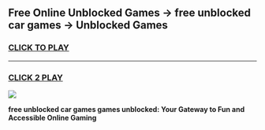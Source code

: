 
## Free Online Unblocked Games → free unblocked car games → Unblocked Games
<h3>
<a href="https://premium.freeplayer.one?title=free_unblocked_car_games&ref=21F">CLICK TO PLAY</a></h3>
<hr>

<h3>
<a href="https://premium.freeplayer.one?title=free_unblocked_car_games&ref=21F">CLICK 2 PLAY</a>
  
</h3>

<a href="https://premium.freeplayer.one?title=free_unblocked_car_games&ref=21F/"><img src="https://clearcache.store/games.png"></a>


**free unblocked car games games unblocked: Your Gateway to Fun and Accessible Online Gaming**
